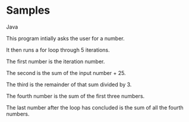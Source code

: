 # Samples
Java 

This program intially asks the user for a number. 

It then runs a for loop through 5 iterations.

The first number is the iteration number.

The second is the sum of the input number + 25.

The third is the remainder of that sum divided by 3. 

The fourth number is the sum of the first three numbers.

The last number after the loop has concluded is the sum of all the fourth numbers.
